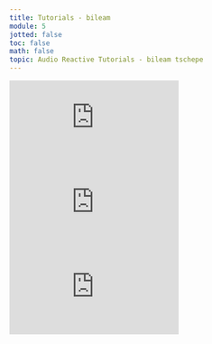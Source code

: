 ```yaml
---
title: Tutorials - bileam
module: 5
jotted: false
toc: false
math: false
topic: Audio Reactive Tutorials - bileam tschepe
---
```



<div class="embed-responsive embed-responsive-16by9"><iframe class="embed-responsive-item" src="https://www.youtube.com/embed/M8X_FFB-ikQ" frameborder="0" allow="accelerometer; autoplay; encrypted-media; gyroscope; picture-in-picture" allowfullscreen></iframe></div>

<div class="embed-responsive embed-responsive-16by9"><iframe class="embed-responsive-item" src="https://www.youtube.com/embed/QPzYNAyxC70" frameborder="0" allow="accelerometer; autoplay; encrypted-media; gyroscope; picture-in-picture" allowfullscreen></iframe></div>

<div class="embed-responsive embed-responsive-16by9"><iframe class="embed-responsive-item" src="https://www.youtube.com/embed/NJE48IVzNVc" frameborder="0" allow="accelerometer; autoplay; encrypted-media; gyroscope; picture-in-picture" allowfullscreen></iframe></div>
